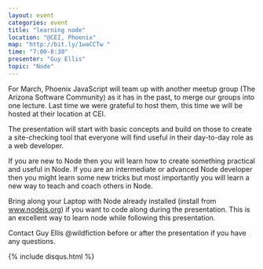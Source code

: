 ```yaml
---
layout: event
categories: event
title: "learning node"
location: "@CEI, Phoenix"
map: "http://bit.ly/1waCCTw "
time: "7:00-8:30"
presenter: "Guy Ellis"
topic: "Node"
---
```


For March, Phoenix JavaScript will team up with another meetup group (The Arizona Software Community) as it has in the past, to merge our groups into one lecture. Last time we were grateful to host them, this time we will be hosted at their location at CEI.

The presentation will start with basic concepts and build on those to create a site-checking tool that everyone will find useful in their day-to-day role as a web developer.

If you are new to Node then you will learn how to create something practical and useful in Node. If you are an intermediate or advanced Node developer then you might learn some new tricks but most importantly you will learn a new way to teach and coach others in Node.


Bring along your Laptop with Node already installed (install from www.nodejs.org) if you want to code along during the presentation. This is an excellent way to learn node while following this presentation.

Contact Guy Ellis @wildfiction before or after the presentation if you have any questions.

{% include disqus.html %}
